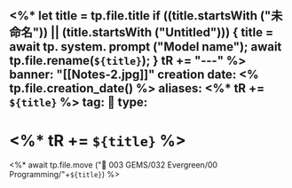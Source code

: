 <%*
  let title = tp.file.title
  if ((title.startsWith ("未命名")) || (title.startsWith ("Untitled"))) {
    title = await tp. system. prompt ("Model name");
    await tp.file.rename(`${title}`);
  } 
  tR += "---"
%>
banner: "[[Notes-2.jpg]]"
creation date: <% tp.file.creation_date() %>
aliases: <%* tR += `${title}` %>
tag: 🧠
type:
---
# <%* tR += `${title}` %>




<%* await tp.file.move ("💎 003 GEMS/032 Evergreen/00 Programming/"+`${title}`) %>